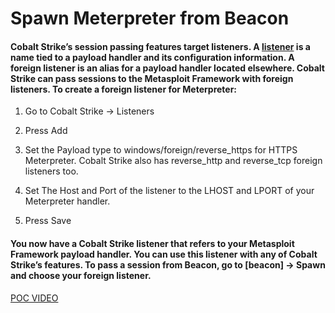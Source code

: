 # Spawn Meterpreter from Beacon

#### Cobalt Strike’s session passing features target listeners. A [listener](https://www.cobaltstrike.com/help-listener-management) is a name tied to a payload handler and its configuration information. A foreign listener is an alias for a payload handler located elsewhere. Cobalt Strike can pass sessions to the Metasploit Framework with foreign listeners. To create a foreign listener for Meterpreter:

1. Go to Cobalt Strike -> Listeners

2. Press Add

3. Set the Payload type to windows/foreign/reverse_https for HTTPS Meterpreter. Cobalt Strike also has reverse_http and reverse_tcp foreign listeners too.

4. Set The Host and Port of the listener to the LHOST and LPORT of your Meterpreter handler.

5. Press Save

#### You now have a Cobalt Strike listener that refers to your Metasploit Framework payload handler. You can use this listener with any of Cobalt Strike’s features. To pass a session from Beacon, go to [beacon] -> Spawn and choose your foreign listener.

[POC VIDEO](https://youtu.be/Z4FKD8CvWo8)